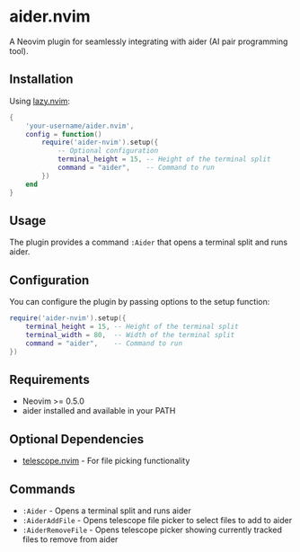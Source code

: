 # aider.nvim

A Neovim plugin for seamlessly integrating with aider (AI pair programming tool).

## Installation

Using [lazy.nvim](https://github.com/folke/lazy.nvim):

```lua
{
    'your-username/aider.nvim',
    config = function()
        require('aider-nvim').setup({
            -- Optional configuration
            terminal_height = 15, -- Height of the terminal split
            command = "aider",    -- Command to run
        })
    end
}
```

## Usage

The plugin provides a command `:Aider` that opens a terminal split and runs aider.

## Configuration

You can configure the plugin by passing options to the setup function:

```lua
require('aider-nvim').setup({
    terminal_height = 15, -- Height of the terminal split
    terminal_width = 80,  -- Width of the terminal split
    command = "aider",    -- Command to run
})
```

## Requirements

- Neovim >= 0.5.0
- aider installed and available in your PATH

## Optional Dependencies

- [telescope.nvim](https://github.com/nvim-telescope/telescope.nvim) - For file picking functionality

## Commands

- `:Aider` - Opens a terminal split and runs aider
- `:AiderAddFile` - Opens telescope file picker to select files to add to aider
- `:AiderRemoveFile` - Opens telescope picker showing currently tracked files to remove from aider
